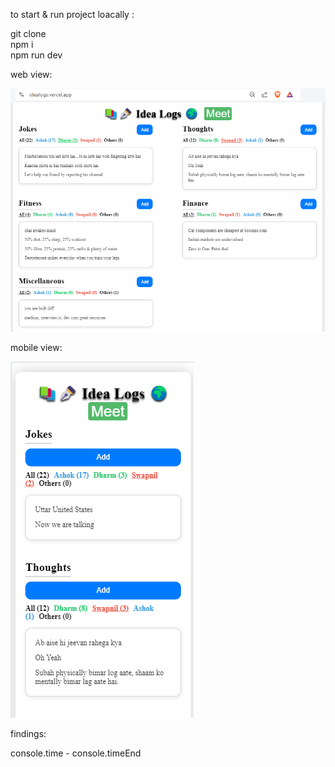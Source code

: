 to start & run project loacally : 

git clone      
npm i               
npm run dev                


web view:

![alt text](images/webview.png)

mobile view:

![alt text](images/mobileview.png)

findings:

console.time - console.timeEnd
